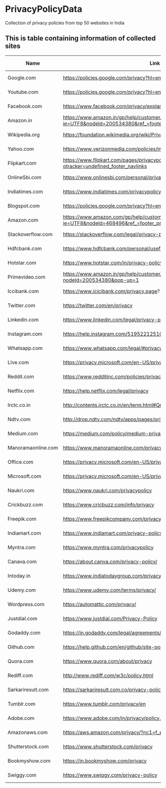 # PrivacyPolicyData
Collection of privacy policies from top 50 websites in India

## This is table containing information of collected sites

| **Name**           | **Link**                                                                                         | **Date of Collection** |
|--------------------|--------------------------------------------------------------------------------------------------|------------------------|
| Google.com         | https://policies.google.com/privacy?hl=en-US                                                     | "December 31, 2019"    |
| Youtube.com        | https://policies.google.com/privacy?hl=en-US                                                     | "December 31, 2019"    |
| Facebook.com       | https://www.facebook.com/privacy/explanation                                                     | "December 31, 2019"    |
| Amazon.in          | https://www.amazon.in/gp/help/customer/display.html?ie=UTF8&nodeId=200534380&ref_=footer_privacy | "December 31, 2019"    |
| Wikipedia.org      | https://foundation.wikimedia.org/wiki/Privacy_policy#introduction                                | "December 31, 2019"    |
| Yahoo.com          | https://www.verizonmedia.com/policies/in/en/verizonmedia/privacy/index.html                      | "January 1, 2020"      |
| Flipkart.com       | https://www.flipkart.com/pages/privacypolicy?otracker=undefined_footer_navlinks                  | "January 1, 2020"      |
| OnlineSbi.com      | https://www.onlinesbi.com/personal/privacy_statement.html                                        | "January 1, 2020"      |
| Indiatimes.com     | https://www.indiatimes.com/privacypolicy/                                                        | "January 1, 2020"      |
| Blogspot.com       | https://policies.google.com/privacy?hl=en-US                                                     | "January 1, 2020"      |
| Amazon.com         | https://www.amazon.com/gp/help/customer/display.html?ie=UTF8&nodeId=468496&ref_=footer_privacy   | "January 1, 2020"      |
| Stackoverflow.com  | https://stackoverflow.com/legal/privacy-policy                                                   | "January 1, 2020"      |
| Hdfcbank.com       | https://www.hdfcbank.com/personal/useful-links/privacy                                           | "January 1, 2020"      |
| Hotstar.com        | https://www.hotstar.com/in/privacy-policy                                                        | "January 1, 2020"      |
| Primevideo.com     | https://www.amazon.in/gp/help/customer/display.html?nodeId=200534380&pop-up=1                    | "January 1, 2020"      |
| Iccibank.com       | https://www.icicibank.com/privacy.page?                                                          | "January 1, 2020"      |
| Twitter.com        | https://twitter.com/en/privacy                                                                   | "January 1, 2020"      |
| Linkedin.com       | https://www.linkedin.com/legal/privacy-policy                                                    | "January 1, 2020"      |
| Instagram.com      | https://help.instagram.com/519522125107875                                                       | "January 1, 2020"      |
| Whatsapp.com       | https://www.whatsapp.com/legal/#privacy-shield                                                   | "January 1, 2020"      |
| LIve.com           | https://privacy.microsoft.com/en-US/privacystatement                                             | "January 1, 2020"      |
| Reddit.com         | https://www.redditinc.com/policies/privacy-policy                                                | "January 1, 2020"      |
| Netflix.com        | https://help.netflix.com/legal/privacy                                                           | "January 1, 2020"      |
| Irctc.co.in        | http://contents.irctc.co.in/en/term.html#Qn                                                      | "January 1, 2020"      |
| Ndtv.com           | http://drop.ndtv.com/ndtv/apps/pages/privacy-policy.html                                         | "January 1, 2020"      |
| Medium.com         | https://medium.com/policy/medium-privacy-policy-f03bf92035c9?                                    | "January 1, 2020"      |
| Manoramaonline.com | https://www.manoramaonline.com/privacy.html                                                      | "January 1, 2020"      |
| Office.com         | https://privacy.microsoft.com/en-US/privacystatement                                             | "January 1, 2020"      |
| Microsoft.com      | https://privacy.microsoft.com/en-US/privacystatement                                             | "January 1, 2020"      |
| Naukri.com         | https://www.naukri.com/privacypolicy                                                             | "January 1, 2020"      |
| Crickbuzz.com      | https://www.cricbuzz.com/info/privacy                                                            | "January 1, 2020"      |
| Freepik.com        | https://www.freepikcompany.com/privacy                                                           | "January 2, 2020"      |
| Indiamart.com      | https://www.indiamart.com/privacy-policy.html                                                    | "January 2, 2020"      |
| Myntra.com         | https://www.myntra.com/privacypolicy                                                             | "January 2, 2020"      |
| Canava.com         | https://about.canva.com/privacy-policy/                                                          | "January 2, 2020"      |
| Intoday.in         | https://www.indiatodaygroup.com/privacy-policy.html                                              | "January 2, 2020"      |
| Udemy.com          | https://www.udemy.com/terms/privacy/                                                             | "January 2, 2020"      |
| Wordpress.com      | https://automattic.com/privacy/                                                                  | "January 2, 2020"      |
| Justdial.com       | https://www.justdial.com/Privacy-Policy                                                          | "January 2, 2020"      |
| Godaddy.com        | https://in.godaddy.com/legal/agreements/privacy-policy                                           | "January 2, 2020"      |
| Github.com         | https://help.github.com/en/github/site-policy/github-privacy-statement                           | "January 2, 2020"      |
| Quora.com          | https://www.quora.com/about/privacy                                                              | "January 2, 2020"      |
| Rediff.com         | http://www.rediff.com/w3c/policy.html                                                            | "January 2, 2020"      |
| Sarkariresult.com  | https://sarkariresult.com.co/privacy-policy/                                                     | "January 2, 2020"      |
| Tumblr.com         | https://www.tumblr.com/privacy/en                                                                | "January 2, 2020"      |
| Adobe.com          | https://www.adobe.com/in/privacy/policy.html                                                     | "January 2, 2020"      |
| Amazonaws.com      | https://aws.amazon.com/privacy/?nc1=f_pr                                                         | "January 2, 2020"      |
| Shutterstock.com   | https://www.shutterstock.com/privacy                                                             | "January 2, 2020"      |
| Bookmyshow.com     | https://in.bookmyshow.com/privacy                                                                | "January 2, 2020"      |
| Swiggy.com         | https://www.swiggy.com/privacy-policy                                                            | "January 2, 2020"      |
